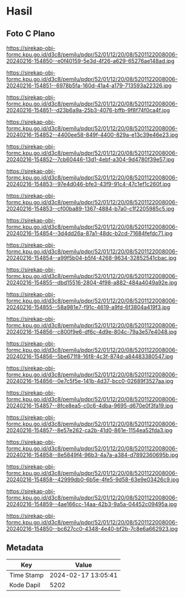 # Hasil

## Foto C Plano

https://sirekap-obj-formc.kpu.go.id/d3c8/pemilu/pdpr/52/01/12/20/08/5201122008006-20240216-154850--e0f40159-5e3d-4f26-a629-65276ae148ad.jpg

https://sirekap-obj-formc.kpu.go.id/d3c8/pemilu/pdpr/52/01/12/20/08/5201122008006-20240216-154851--6978b5fa-160d-41a4-a179-713593a22326.jpg

https://sirekap-obj-formc.kpu.go.id/d3c8/pemilu/pdpr/52/01/12/20/08/5201122008006-20240216-154851--d23b6a9a-25b3-4076-bffb-9f8f74f0ca4f.jpg

https://sirekap-obj-formc.kpu.go.id/d3c8/pemilu/pdpr/52/01/12/20/08/5201122008006-20240216-154852--4400ee58-849f-4400-829a-e13c39e46e23.jpg

https://sirekap-obj-formc.kpu.go.id/d3c8/pemilu/pdpr/52/01/12/20/08/5201122008006-20240216-154852--7cb60446-13d1-4ebf-a304-9d4780f39e57.jpg

https://sirekap-obj-formc.kpu.go.id/d3c8/pemilu/pdpr/52/01/12/20/08/5201122008006-20240216-154853--97e4d046-bfe3-43f9-91c4-47c1ef1c260f.jpg

https://sirekap-obj-formc.kpu.go.id/d3c8/pemilu/pdpr/52/01/12/20/08/5201122008006-20240216-154853--cf00ba89-1367-4884-b7a0-c1f2205985c5.jpg

https://sirekap-obj-formc.kpu.go.id/d3c8/pemilu/pdpr/52/01/12/20/08/5201122008006-20240216-154854--3d4dd26a-87a1-48dc-b2cd-71684fefdc71.jpg

https://sirekap-obj-formc.kpu.go.id/d3c8/pemilu/pdpr/52/01/12/20/08/5201122008006-20240216-154854--a99f5b04-b5f4-4268-9634-32852541cbac.jpg

https://sirekap-obj-formc.kpu.go.id/d3c8/pemilu/pdpr/52/01/12/20/08/5201122008006-20240216-154855--dbd15516-2804-4f98-a882-484a4049a92e.jpg

https://sirekap-obj-formc.kpu.go.id/d3c8/pemilu/pdpr/52/01/12/20/08/5201122008006-20240216-154855--58a981e7-f91c-4619-a9fd-6f3804a419f3.jpg

https://sirekap-obj-formc.kpu.go.id/d3c8/pemilu/pdpr/52/01/12/20/08/5201122008006-20240216-154856--c800f9e6-df6c-4d9e-804c-79a3e57e4048.jpg

https://sirekap-obj-formc.kpu.go.id/d3c8/pemilu/pdpr/52/01/12/20/08/5201122008006-20240216-154856--5be671f8-16f8-4c3f-874d-a84483380547.jpg

https://sirekap-obj-formc.kpu.go.id/d3c8/pemilu/pdpr/52/01/12/20/08/5201122008006-20240216-154856--0e7c5f5e-141b-4d37-bcc0-02689f3527aa.jpg

https://sirekap-obj-formc.kpu.go.id/d3c8/pemilu/pdpr/52/01/12/20/08/5201122008006-20240216-154857--8fce8ea5-c0c6-4dba-9695-d670e0f3fa19.jpg

https://sirekap-obj-formc.kpu.go.id/d3c8/pemilu/pdpr/52/01/12/20/08/5201122008006-20240216-154857--8e57e262-ca2b-41d0-861e-1154ea52fda3.jpg

https://sirekap-obj-formc.kpu.go.id/d3c8/pemilu/pdpr/52/01/12/20/08/5201122008006-20240216-154858--8e5849f4-96b3-4a7a-a384-d7892360695b.jpg

https://sirekap-obj-formc.kpu.go.id/d3c8/pemilu/pdpr/52/01/12/20/08/5201122008006-20240216-154858--42999db0-6b5e-4fe5-9d58-63e9e03426c9.jpg

https://sirekap-obj-formc.kpu.go.id/d3c8/pemilu/pdpr/52/01/12/20/08/5201122008006-20240216-154859--4ae166cc-14aa-42b3-9a5a-04452c09495a.jpg

https://sirekap-obj-formc.kpu.go.id/d3c8/pemilu/pdpr/52/01/12/20/08/5201122008006-20240216-154850--bc627cc0-4348-4e40-bf2b-7c8e6a662923.jpg


## Metadata

| Key        | Value               |
| ---------- | ------------------- |
| Time Stamp | 2024-02-17 13:05:41 |
| Kode Dapil | 5202                |



